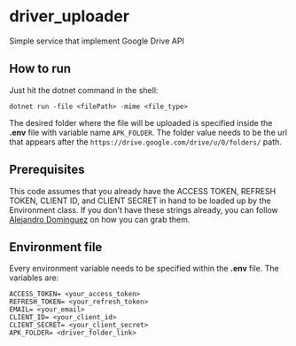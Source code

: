 # driver_uploader
Simple service that implement Google Drive API

## How to run

Just hit the dotnet command in the shell:

```vb.net
dotnet run -file <filePath> -mime <file_type>
```

The desired folder where the file will be uploaded is specified inside the **.env** file with variable name `APK_FOLDER`. The folder value needs to be the url that appears after the `https://drive.google.com/drive/u/0/folders/` path. 

## Prerequisites

This code assumes that you already have the ACCESS TOKEN, REFRESH TOKEN, CLIENT ID, and CLIENT SECRET in hand to be loaded up by the Environment class. If you don't have these strings already, you can follow [Alejandro Dominguez](https://medium.com/geekculture/upload-files-to-google-drive-with-c-c32d5c8a7abc) on how you can grab them.

## Environment file

Every environment variable needs to be specified within the **.env** file. The variables are:

```text
ACCESS_TOKEN= <your_access_token>
REFRESH_TOKEN= <your_refresh_token>
EMAIL= <your_email>
CLIENT_ID= <your_client_id>
CLIENT_SECRET= <your_client_secret>
APK_FOLDER= <driver_folder_link>
```
